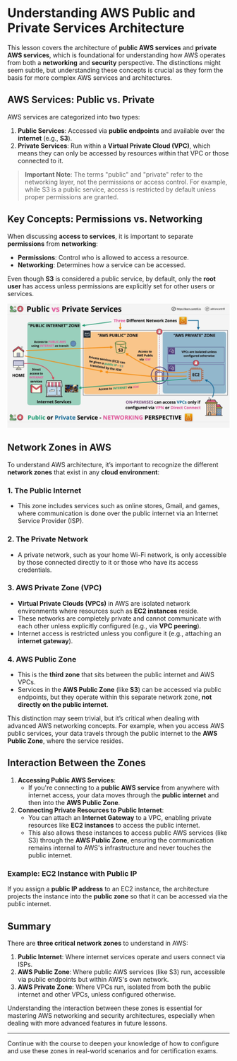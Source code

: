 # Understanding AWS Public and Private Services Architecture

This lesson covers the architecture of **public AWS services** and **private AWS services**, which is foundational for understanding how AWS operates from both a **networking** and **security** perspective. The distinctions might seem subtle, but understanding these concepts is crucial as they form the basis for more complex AWS services and architectures.

## AWS Services: Public vs. Private

AWS services are categorized into two types:

1. **Public Services**: Accessed via **public endpoints** and available over the **internet** (e.g., **S3**).
2. **Private Services**: Run within a **Virtual Private Cloud (VPC)**, which means they can only be accessed by resources within that VPC or those connected to it.

> **Important Note**: The terms "public" and "private" refer to the networking layer, not the permissions or access control. For example, while S3 is a public service, access is restricted by default unless proper permissions are granted.

## Key Concepts: Permissions vs. Networking

When discussing **access to services**, it is important to separate **permissions** from **networking**:

- **Permissions**: Control who is allowed to access a resource.
- **Networking**: Determines how a service can be accessed.

Even though **S3** is considered a public service, by default, only the **root user** has access unless permissions are explicitly set for other users or services.

![alt text](image.png)

## Network Zones in AWS

To understand AWS architecture, it’s important to recognize the different **network zones** that exist in any **cloud environment**:

### 1. **The Public Internet**

- This zone includes services such as online stores, Gmail, and games, where communication is done over the public internet via an Internet Service Provider (ISP).

### 2. **The Private Network**

- A private network, such as your home Wi-Fi network, is only accessible by those connected directly to it or those who have its access credentials.

### 3. **AWS Private Zone (VPC)**

- **Virtual Private Clouds (VPCs)** in AWS are isolated network environments where resources such as **EC2 instances** reside.
- These networks are completely private and cannot communicate with each other unless explicitly configured (e.g., via **VPC peering**).
- Internet access is restricted unless you configure it (e.g., attaching an **internet gateway**).

### 4. **AWS Public Zone**

- This is the **third zone** that sits between the public internet and AWS VPCs.
- Services in the **AWS Public Zone** (like **S3**) can be accessed via public endpoints, but they operate within this separate network zone, **not directly on the public internet**.

This distinction may seem trivial, but it’s critical when dealing with advanced AWS networking concepts. For example, when you access AWS public services, your data travels through the public internet to the **AWS Public Zone**, where the service resides.

## Interaction Between the Zones

1. **Accessing Public AWS Services**:
   - If you're connecting to a **public AWS service** from anywhere with internet access, your data moves through the **public internet** and then into the **AWS Public Zone**.
2. **Connecting Private Resources to Public Internet**:
   - You can attach an **Internet Gateway** to a VPC, enabling private resources like **EC2 instances** to access the public internet.
   - This also allows these instances to access public AWS services (like S3) through the **AWS Public Zone**, ensuring the communication remains internal to AWS's infrastructure and never touches the public internet.

### Example: EC2 Instance with Public IP

If you assign a **public IP address** to an EC2 instance, the architecture projects the instance into the **public zone** so that it can be accessed via the public internet.

## Summary

There are **three critical network zones** to understand in AWS:

1. **Public Internet**: Where internet services operate and users connect via ISPs.
2. **AWS Public Zone**: Where public AWS services (like S3) run, accessible via public endpoints but within AWS's own network.
3. **AWS Private Zone**: Where VPCs run, isolated from both the public internet and other VPCs, unless configured otherwise.

Understanding the interaction between these zones is essential for mastering AWS networking and security architectures, especially when dealing with more advanced features in future lessons.

---

Continue with the course to deepen your knowledge of how to configure and use these zones in real-world scenarios and for certification exams.
